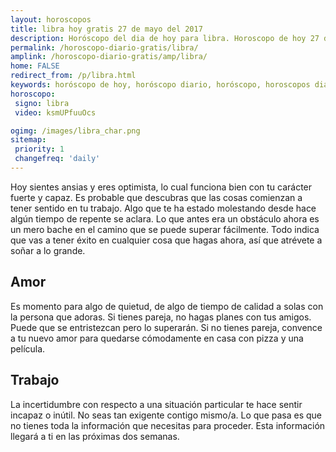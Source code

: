 ```yaml
---
layout: horoscopos
title: libra hoy gratis 27 de mayo del 2017 
description: Horóscopo del dia de hoy para libra. Horoscopo de hoy 27 de mayo del 2017. Las predicciones de amor, trabajo, vida personal gratis.
permalink: /horoscopo-diario-gratis/libra/
amplink: /horoscopo-diario-gratis/amp/libra/
home: FALSE
redirect_from: /p/libra.html
keywords: horóscopo de hoy, horóscopo diario, horóscopo, horoscopos diarios gratis del dia de hoy, horóscopo diario gratis,horóscopo 2017, horóscopo esperanza gracia, horoscopo libra hoy, horoscop, horóscopos gratis, horoscopo libra, horoscopo libra 2017, Tarot, Astrologia, Zodíaco, libra, horoscopo gratis
horoscopo:
 signo: libra
 video: ksmUPfuuOcs

ogimg: /images/libra_char.png
sitemap:
 priority: 1
 changefreq: 'daily'
---
```



Hoy sientes ansias y eres optimista, lo cual funciona bien con tu carácter fuerte y capaz. Es probable que descubras que las cosas comienzan a tener sentido en tu trabajo. Algo que te ha estado molestando desde hace algún tiempo de repente se aclara. Lo que antes era un obstáculo ahora es un mero bache en el camino que se puede superar fácilmente. Todo indica que vas a tener éxito en cualquier cosa que hagas ahora, así que atrévete a soñar a lo grande.

## Amor

Es momento para algo de quietud, de algo de tiempo de calidad a solas con la persona que adoras. Si tienes pareja, no hagas planes con tus amigos. Puede que se entristezcan pero lo superarán. Si no tienes pareja, convence a tu nuevo amor para quedarse cómodamente en casa con pizza y una película.

## Trabajo

La incertidumbre con respecto a una situación particular te hace sentir incapaz o inútil. No seas tan exigente contigo mismo/a. Lo que pasa es que no tienes toda la información que necesitas para proceder. Esta información llegará a ti en las próximas dos semanas.